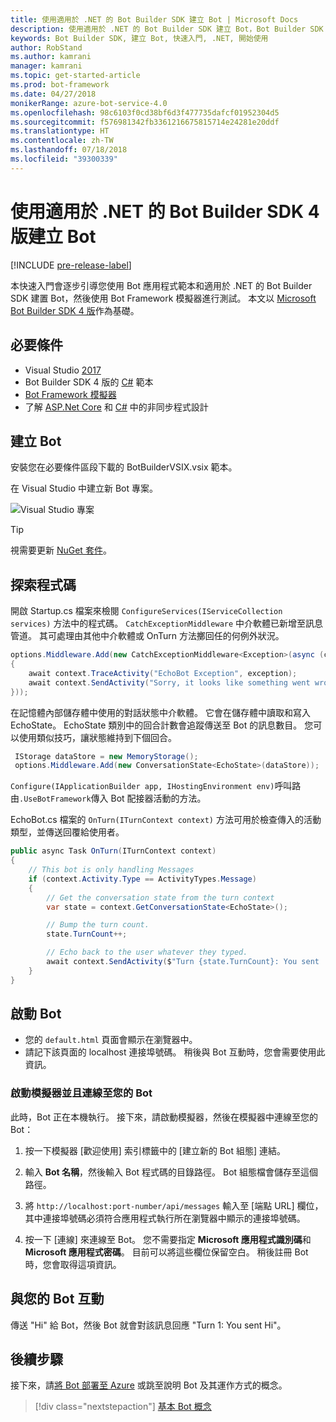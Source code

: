 ```yaml
---
title: 使用適用於 .NET 的 Bot Builder SDK 建立 Bot | Microsoft Docs
description: 使用適用於 .NET 的 Bot Builder SDK 建立 Bot，Bot Builder SDK 是功能強大的 Bot 建構架構。
keywords: Bot Builder SDK, 建立 Bot, 快速入門, .NET, 開始使用
author: RobStand
ms.author: kamrani
manager: kamrani
ms.topic: get-started-article
ms.prod: bot-framework
ms.date: 04/27/2018
monikerRange: azure-bot-service-4.0
ms.openlocfilehash: 98c6103f0cd38bf6d3f477735dafcf01952304d5
ms.sourcegitcommit: f576981342fb3361216675815714e24281e20ddf
ms.translationtype: HT
ms.contentlocale: zh-TW
ms.lasthandoff: 07/18/2018
ms.locfileid: "39300339"
---
```

# <a name="create-a-bot-with-the-bot-builder-sdk-v4-for-net"></a>使用適用於 .NET 的 Bot Builder SDK 4 版建立 Bot
[!INCLUDE [pre-release-label](../includes/pre-release-label.md)]

本快速入門會逐步引導您使用 Bot 應用程式範本和適用於 .NET 的 Bot Builder SDK 建置 Bot，然後使用 Bot Framework 模擬器進行測試。 本文以 [Microsoft Bot Builder SDK 4 版](https://github.com/Microsoft/botbuilder-dotnet)作為基礎。

## <a name="prerequisites"></a>必要條件
- Visual Studio [2017](https://www.visualstudio.com/downloads)
- Bot Builder SDK 4 版的 [C#](https://marketplace.visualstudio.com/items?itemName=BotBuilder.botbuilderv4) 範本
- [Bot Framework 模擬器](https://github.com/Microsoft/BotFramework-Emulator/releases)
- 了解 [ASP.Net Core](https://docs.microsoft.com/aspnet/core/) 和 [C#](https://docs.microsoft.com/en-us/dotnet/csharp/programming-guide/concepts/async/index) 中的非同步程式設計

## <a name="create-a-bot"></a>建立 Bot
安裝您在必要條件區段下載的 BotBuilderVSIX.vsix 範本。 

在 Visual Studio 中建立新 Bot 專案。

![Visual Studio 專案](../media/azure-bot-quickstarts/bot-builder-dotnet-project.png)

> [!TIP] 
> 視需要更新 [NuGet 套件](https://docs.microsoft.com/en-us/nuget/quickstart/install-and-use-a-package-in-visual-studio)。

## <a name="explore-code"></a>探索程式碼
開啟 Startup.cs 檔案來檢閱 `ConfigureServices(IServiceCollection services)` 方法中的程式碼。 `CatchExceptionMiddleware` 中介軟體已新增至訊息管道。 其可處理由其他中介軟體或 OnTurn 方法擲回任的何例外狀況。 

```cs
options.Middleware.Add(new CatchExceptionMiddleware<Exception>(async (context, exception) =>
{
    await context.TraceActivity("EchoBot Exception", exception);
    await context.SendActivity("Sorry, it looks like something went wrong!");
}));
```

在記憶體內部儲存體中使用的對話狀態中介軟體。 它會在儲存體中讀取和寫入 EchoState。  EchoState 類別中的回合計數會追蹤傳送至 Bot 的訊息數目。 您可以使用類似技巧，讓狀態維持到下個回合。

```cs
 IStorage dataStore = new MemoryStorage();
 options.Middleware.Add(new ConversationState<EchoState>(dataStore));
```

`Configure(IApplicationBuilder app, IHostingEnvironment env)`呼叫路由`.UseBotFramework`傳入 Bot 配接器活動的方法。 

EchoBot.cs 檔案的 `OnTurn(ITurnContext context)` 方法可用於檢查傳入的活動類型，並傳送回覆給使用者。 

```cs
public async Task OnTurn(ITurnContext context)
{
    // This bot is only handling Messages
    if (context.Activity.Type == ActivityTypes.Message)
    {
        // Get the conversation state from the turn context
        var state = context.GetConversationState<EchoState>();

        // Bump the turn count. 
        state.TurnCount++;

        // Echo back to the user whatever they typed.
        await context.SendActivity($"Turn {state.TurnCount}: You sent '{context.Activity.Text}'");
    }
}
```
## <a name="start-your-bot"></a>啟動 Bot

- 您的 `default.html` 頁面會顯示在瀏覽器中。
- 請記下該頁面的 localhost 連接埠號碼。 稍後與 Bot 互動時，您會需要使用此資訊。

### <a name="start-the-emulator-and-connect-your-bot"></a>啟動模擬器並且連線至您的 Bot

此時，Bot 正在本機執行。
接下來，請啟動模擬器，然後在模擬器中連線至您的 Bot：

1. 按一下模擬器 [歡迎使用] 索引標籤中的 [建立新的 Bot 組態] 連結。 

2. 輸入 **Bot 名稱**，然後輸入 Bot 程式碼的目錄路徑。 Bot 組態檔會儲存至這個路徑。

3. 將 `http://localhost:port-number/api/messages` 輸入至 [端點 URL] 欄位，其中連接埠號碼必須符合應用程式執行所在瀏覽器中顯示的連接埠號碼。

4. 按一下 [連線] 來連線至 Bot。 您不需要指定 **Microsoft 應用程式識別碼**和 **Microsoft 應用程式密碼**。 目前可以將這些欄位保留空白。 稍後註冊 Bot 時，您會取得這項資訊。

## <a name="interact-with-your-bot"></a>與您的 Bot 互動

傳送 "Hi" 給 Bot，然後 Bot 就會對該訊息回應 "Turn 1: You sent Hi"。

## <a name="next-steps"></a>後續步驟

接下來，請[將 Bot 部署至 Azure](../bot-builder-howto-deploy-azure.md) 或跳至說明 Bot 及其運作方式的概念。

> [!div class="nextstepaction"]
> [基本 Bot 概念](../v4sdk/bot-builder-basics.md)
